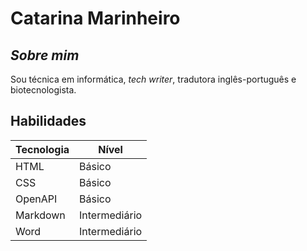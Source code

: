 # **Catarina Marinheiro**

## *Sobre mim*

Sou técnica em informática, *tech writer*, tradutora inglês-português e biotecnologista. 

## **Habilidades**

| Tecnologia  | Nível   |
| -------     | -------- |
| HTML | Básico    |
| CSS | Básico   |
| OpenAPI | Básico   |
| Markdown | Intermediário  |
| Word | Intermediário |
